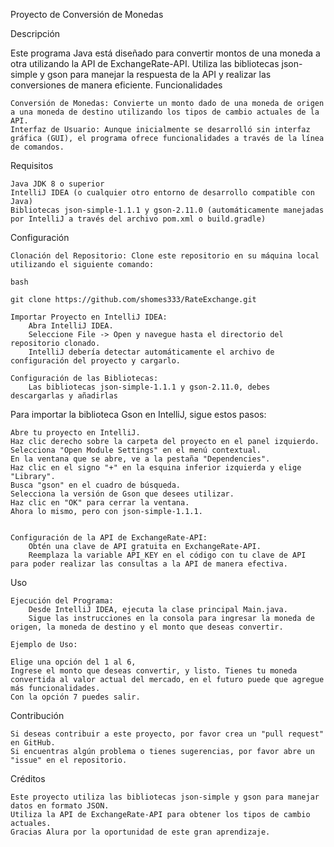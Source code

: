 Proyecto de Conversión de Monedas


Descripción

Este programa Java está diseñado para convertir montos de una moneda a otra utilizando la API de ExchangeRate-API. Utiliza las bibliotecas json-simple y gson para manejar la respuesta de la API y realizar las conversiones de manera eficiente.
Funcionalidades

    Conversión de Monedas: Convierte un monto dado de una moneda de origen a una moneda de destino utilizando los tipos de cambio actuales de la API.
    Interfaz de Usuario: Aunque inicialmente se desarrolló sin interfaz gráfica (GUI), el programa ofrece funcionalidades a través de la línea de comandos.

Requisitos

    Java JDK 8 o superior
    IntelliJ IDEA (o cualquier otro entorno de desarrollo compatible con Java)
    Bibliotecas json-simple-1.1.1 y gson-2.11.0 (automáticamente manejadas por IntelliJ a través del archivo pom.xml o build.gradle)

Configuración

    Clonación del Repositorio: Clone este repositorio en su máquina local utilizando el siguiente comando:

    bash

    git clone https://github.com/shomes333/RateExchange.git

    Importar Proyecto en IntelliJ IDEA:
        Abra IntelliJ IDEA.
        Seleccione File -> Open y navegue hasta el directorio del repositorio clonado.
        IntelliJ debería detectar automáticamente el archivo de configuración del proyecto y cargarlo.

    Configuración de las Bibliotecas:
        Las bibliotecas json-simple-1.1.1 y gson-2.11.0, debes descargarlas y añadirlas

Para importar la biblioteca Gson en IntelliJ, sigue estos pasos:

    Abre tu proyecto en IntelliJ.
    Haz clic derecho sobre la carpeta del proyecto en el panel izquierdo.
    Selecciona "Open Module Settings" en el menú contextual.
    En la ventana que se abre, ve a la pestaña "Dependencies".
    Haz clic en el signo "+" en la esquina inferior izquierda y elige "Library".
    Busca "gson" en el cuadro de búsqueda.
    Selecciona la versión de Gson que desees utilizar.
    Haz clic en "OK" para cerrar la ventana.
    Ahora lo mismo, pero con json-simple-1.1.1.


    Configuración de la API de ExchangeRate-API:
        Obtén una clave de API gratuita en ExchangeRate-API.
        Reemplaza la variable API_KEY en el código con tu clave de API para poder realizar las consultas a la API de manera efectiva.

Uso

    Ejecución del Programa:
        Desde IntelliJ IDEA, ejecuta la clase principal Main.java.
        Sigue las instrucciones en la consola para ingresar la moneda de origen, la moneda de destino y el monto que deseas convertir.

    Ejemplo de Uso:

    Elige una opción del 1 al 6,
    Ingrese el monto que deseas convertir, y listo. Tienes tu moneda convertida al valor actual del mercado, en el futuro puede que agregue más funcionalidades.
    Con la opción 7 puedes salir.

Contribución

    Si deseas contribuir a este proyecto, por favor crea un "pull request" en GitHub.
    Si encuentras algún problema o tienes sugerencias, por favor abre un "issue" en el repositorio.

Créditos

    Este proyecto utiliza las bibliotecas json-simple y gson para manejar datos en formato JSON.
    Utiliza la API de ExchangeRate-API para obtener los tipos de cambio actuales.
    Gracias Alura por la oportunidad de este gran aprendizaje.
